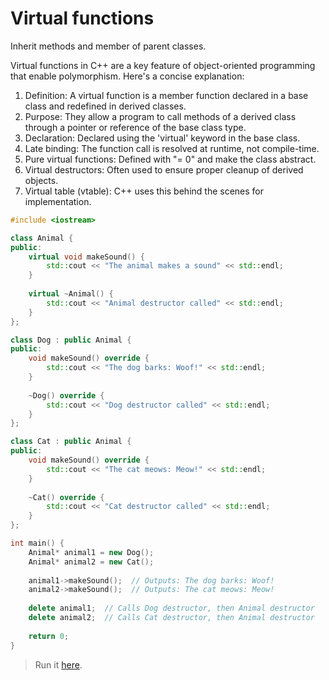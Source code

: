 # Virtual functions

Inherit methods and member of parent classes.

Virtual functions in C++ are a key feature of object-oriented programming that enable polymorphism. Here's a concise explanation:

1. Definition: A virtual function is a member function declared in a base class and redefined in derived classes.
2. Purpose: They allow a program to call methods of a derived class through a pointer or reference of the base class type.
3. Declaration: Declared using the 'virtual' keyword in the base class.
4. Late binding: The function call is resolved at runtime, not compile-time.
5. Pure virtual functions: Defined with "= 0" and make the class abstract.
6. Virtual destructors: Often used to ensure proper cleanup of derived objects.
7. Virtual table (vtable): C++ uses this behind the scenes for implementation.

```cpp
#include <iostream>

class Animal {
public:
    virtual void makeSound() {
        std::cout << "The animal makes a sound" << std::endl;
    }
    
    virtual ~Animal() {
        std::cout << "Animal destructor called" << std::endl;
    }
};

class Dog : public Animal {
public:
    void makeSound() override {
        std::cout << "The dog barks: Woof!" << std::endl;
    }
    
    ~Dog() override {
        std::cout << "Dog destructor called" << std::endl;
    }
};

class Cat : public Animal {
public:
    void makeSound() override {
        std::cout << "The cat meows: Meow!" << std::endl;
    }
    
    ~Cat() override {
        std::cout << "Cat destructor called" << std::endl;
    }
};

int main() {
    Animal* animal1 = new Dog();
    Animal* animal2 = new Cat();
    
    animal1->makeSound();  // Outputs: The dog barks: Woof!
    animal2->makeSound();  // Outputs: The cat meows: Meow!
    
    delete animal1;  // Calls Dog destructor, then Animal destructor
    delete animal2;  // Calls Cat destructor, then Animal destructor
    
    return 0;
}
```

> Run it [here](https://onecompiler.com/cpp/42kzzezgv).
